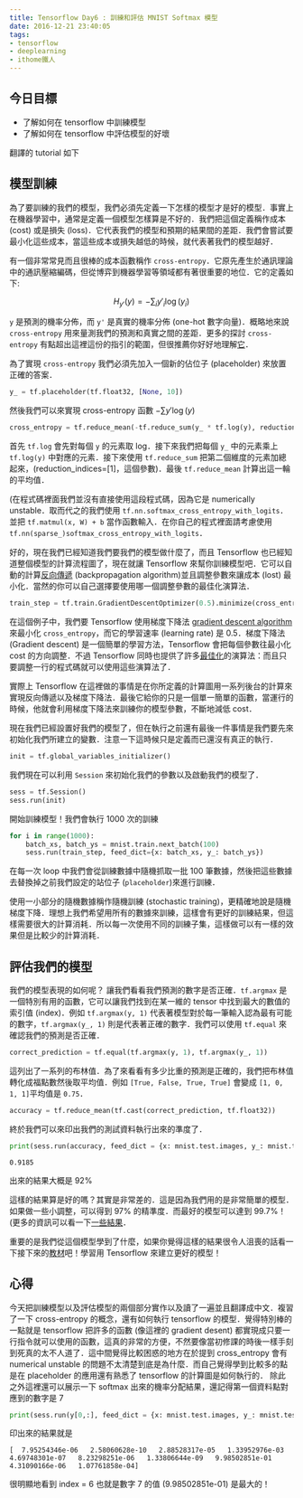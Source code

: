 ```yaml
---
title: Tensorflow Day6 : 訓練和評估 MNIST Softmax 模型
date: 2016-12-21 23:40:05
tags:
- tensorflow
- deeplearning
- ithome鐵人
---
```


## 今日目標
- 了解如何在 tensorflow 中訓練模型
- 了解如何在 tensorflow 中評估模型的好壞

<!--more-->

翻譯的 tutorial 如下

## 模型訓練

為了要訓練的我們的模型，我們必須先定義一下怎樣的模型才是好的模型．事實上在機器學習中，通常是定義一個模型怎樣算是不好的．我們把這個定義稱作成本 (cost) 或是損失 (loss)．它代表我們的模型和預期的結果間的差距．我們會嘗試要最小化這些成本，當這些成本或損失越低的時候，就代表著我們的模型越好．

有一個非常常見而且很棒的成本函數稱作 `cross-entropy`．它原先產生於通訊理論中的通訊壓縮編碼，但從博弈到機器學習等領域都有著很重要的地位．它的定義如下:

$$H_{y'}(y) = -\sum_i y'_i \log(y_i)$$

`y` 是預測的機率分佈，而 `y'` 是真實的機率分佈 (one-hot 數字向量)．概略地來說 `cross-entropy` 用來量測我們的預測和真實之間的差距．更多的探討 `cross-entropy` 有點超出這裡這份的指引的範圍，但很推薦你好好地理解[它](http://colah.github.io/posts/2015-09-Visual-Information/)．

為了實現 `cross-entropy` 我們必須先加入一個新的佔位子 (placeholder) 來放置正確的答案．


```python
y_ = tf.placeholder(tf.float32, [None, 10])
```

然後我們可以來實現 cross-entropy 函數 $-\sum y'\log(y)$


```python
cross_entropy = tf.reduce_mean(-tf.reduce_sum(y_ * tf.log(y), reduction_indices=[1]))
```

首先 `tf.log` 會先對每個 `y` 的元素取 log．接下來我們把每個 `y_` 中的元素乘上 `tf.log(y)` 中對應的元素．接下來使用 `tf.reduce_sum` 把第二個維度的元素加總起來，(reduction_indices=[1]，這個參數)．最後 `tf.reduce_mean` 計算出這一輪的平均值．

(在程式碼裡面我們並沒有直接使用這段程式碼，因為它是 numerically unstable．取而代之的我們使用 `tf.nn.softmax_cross_entropy_with_logits`．並把 `tf.matmul(x, W) + b` 當作函數輸入．在你自己的程式裡面請考慮使用 `tf.nn(sparse_)softmax_cross_entropy_with_logits`．

好的，現在我們已經知道我們要我們的模型做什麼了，而且 Tensorflow 也已經知道整個模型的計算流程圖了，現在就讓 Tensorflow 來幫你訓練模型吧．它可以自動的計算[反向傳遞](http://colah.github.io/posts/2015-08-Backprop/) (backpropagation algorithm)並且調整參數來讓成本 (lost) 最小化．當然的你可以自己選擇要使用哪一個調整參數的最佳化演算法．


```python
train_step = tf.train.GradientDescentOptimizer(0.5).minimize(cross_entropy)
```

在這個例子中，我們要 Tensorflow 使用梯度下降法 [gradient descent algorithm](https://en.wikipedia.org/wiki/Gradient_descent) 來最小化 `cross_entropy`，而它的學習速率 (learning rate) 是 0.5．梯度下降法 (Gradient descent) 是一個簡單的學習方法，Tensorflow 會把每個參數往最小化 cost 的方向調整．不過 Tensorflow 同時也提供了許多[最佳化](https://www.tensorflow.org/api_docs/python/train#optimizers)的演算法：而且只要調整一行的程式碼就可以使用這些演算法了．

實際上 Tensorflow 在這裡做的事情是在你所定義的計算圖用一系列後台的計算來實現反向傳遞以及梯度下降法．最後它給你的只是一個單一簡單的函數，當運行的時候，他就會利用梯度下降法來訓練你的模型參數，不斷地減低 cost．

現在我們已經設置好我們的模型了，但在執行之前還有最後一件事情是我們要先來初始化我們所建立的變數．注意一下這時候只是定義而已還沒有真正的執行．


```python
init = tf.global_variables_initializer()
```

我們現在可以利用 `Session` 來初始化我們的參數以及啟動我們的模型了．


```python
sess = tf.Session()
sess.run(init)
```

開始訓練模型！我們會執行 1000 次的訓練


```python
for i in range(1000):
    batch_xs, batch_ys = mnist.train.next_batch(100)
    sess.run(train_step, feed_dict={x: batch_xs, y_: batch_ys})
```

在每一次 loop 中我們會從訓練數據中隨機抓取一批 100 筆數據，然後把這些數據去替換掉之前我們設定的站位子 (`placeholder`)來進行訓練．

使用一小部分的隨機數據稱作隨機訓練 (stochastic training)，更精確地說是隨機梯度下降．理想上我們希望用所有的數據來訓練，這樣會有更好的訓練結果，但這樣需要很大的計算消耗．所以每一次使用不同的訓練子集，這樣做可以有一樣的效果但是比較少的計算消耗．

## 評估我們的模型

我們的模型表現的如何呢？
讓我們看看我們預測的數字是否正確．`tf.argmax` 是一個特別有用的函數，它可以讓我們找到在某一維的 tensor 中找到最大的數值的索引值 (index)．例如 `tf.argmax(y, 1)` 代表著模型對於每一筆輸入認為最有可能的數字，`tf.argmax(y_, 1)` 則是代表著正確的數字．我們可以使用 `tf.equal` 來確認我們的預測是否正確．



```python
correct_prediction = tf.equal(tf.argmax(y, 1), tf.argmax(y_, 1))
```

這列出了一系列的布林值．為了來看看有多少比重的預測是正確的，我們把布林值轉化成福點數然後取平均值．例如 `[True, False, True, True]` 會變成 `[1, 0, 1, 1]`平均值是 `0.75`．


```python
accuracy = tf.reduce_mean(tf.cast(correct_prediction, tf.float32))
```

終於我們可以來印出我們的測試資料執行出來的準度了．


```python
print(sess.run(accuracy, feed_dict = {x: mnist.test.images, y_: mnist.test.labels}))
```

    0.9185


出來的結果大概是 92%

這樣的結果算是好的嗎？其實是非常差的．這是因為我們用的是非常簡單的模型．如果做一些小調整，可以得到 97% 的精準度．而最好的模型可以達到 99.7%！(更多的資訊可以看一下[一些結果](http://rodrigob.github.io/are_we_there_yet/build/classification_datasets_results.html)．

重要的是我們從這個模型學到了什麼，如果你覺得這樣的結果很令人沮喪的話看一下接下來的[教材](https://www.tensorflow.org/tutorials/mnist/pros/index)吧！學習用 Tensorflow 來建立更好的模型！

## 心得

今天把訓練模型以及評估模型的兩個部分實作以及讀了一遍並且翻譯成中文．複習了一下 cross-entropy 的概念，還有如何執行 tensorflow 的模型．覺得特別棒的一點就是 tensorflow 把許多的函數 (像這裡的 gradient desent) 都實現成只要一行指令就可以使用的函數，這真的非常的方便，不然要像當初修課的時後一樣手刻到死真的太不人道了．這中間覺得比較困惑的地方在於提到 cross_entropy 會有 numerical unstable 的問題不太清楚到底是為什麼．而自己覺得學到比較多的點是在 placeholder 的應用還有熟悉了 tensorflow 的計算圖是如何執行的．
除此之外這裡還可以展示一下 softmax 出來的機率分配結果，還記得第一個資料點對應到的數字是 7

```python
print(sess.run(y[0,:], feed_dict = {x: mnist.test.images, y_: mnist.test.labels}))
```

印出來的結果就是
```
[  7.95254346e-06   2.58060628e-10   2.88528317e-05   1.33952976e-03   4.69748301e-07   8.23298251e-06   1.33806644e-09   9.98502851e-01   4.31090166e-06   1.07761858e-04]
```

很明顯地看到 index = 6 也就是數字 7 的值 (9.98502851e-01) 是最大的！

